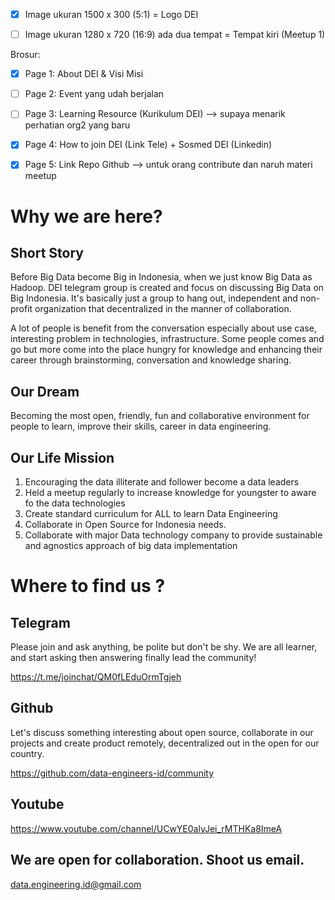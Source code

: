 - [x] Image ukuran 1500 x 300 (5:1) = Logo DEI
- [ ] Image ukuran 1280 x 720 (16:9) ada dua tempat = Tempat kiri (Meetup 1)


Brosur:

- [x] Page 1: About DEI & Visi Misi
- [ ] Page 2: Event yang udah berjalan
- [ ] Page 3: Learning Resource (Kurikulum DEI) --> supaya menarik perhatian org2 yang baru
- [x] Page 4: How to join DEI (Link Tele) + Sosmed DEI (Linkedin)
- [x] Page 5: Link Repo Github --> untuk orang contribute dan naruh materi meetup



# Why we are here?

## Short Story

Before Big Data become Big in Indonesia, when we just know Big Data as Hadoop. DEI telegram group is created and focus on discussing Big Data on Big Indonesia. It's basically just a group to hang out, independent and non-profit organization that decentralized in the manner of collaboration. 

A lot of people is benefit from the conversation especially about use case, interesting problem in technologies, infrastructure. Some people comes and go but more come into the place hungry for knowledge and enhancing their career through brainstorming, conversation and knowledge sharing. 

## Our Dream

Becoming the most open, friendly, fun and collaborative environment for people to learn, improve their skills, career in data engineering. 

## Our Life Mission

1. Encouraging the data illiterate and follower become a data leaders
2. Held a meetup regularly to increase knowledge for youngster to aware fo the data technologies
3. Create standard curriculum for ALL to learn Data Engineering
4. Collaborate in Open Source for Indonesia needs.
5. Collaborate with major Data technology company to provide sustainable and agnostics approach of big data implementation

# Where to find us ?

## Telegram 

Please join and ask anything, be polite but don't be shy. We are all learner, and start asking then answering finally lead the community!

https://t.me/joinchat/QM0fLEduOrmTgjeh

## Github

Let's discuss something interesting about open source, collaborate in our projects and create product remotely, decentralized out in the open for our country. 

https://github.com/data-engineers-id/community

## Youtube

https://www.youtube.com/channel/UCwYE0alyJei_rMTHKa8ImeA

## We are open for collaboration. Shoot us email.

data.engineering.id@gmail.com

